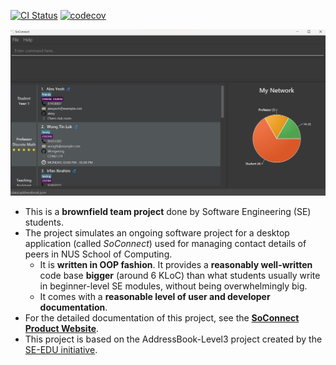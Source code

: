 [![CI Status](https://github.com/AY2223S1-CS2103T-W08-3/tp/actions/workflows/gradle.yml/badge.svg)](https://github.com/AY2223S1-CS2103T-W08-3/tp/actions/workflows/gradle.yml)
[![codecov](https://codecov.io/gh/AY2223S1-CS2103T-W08-3/tp/branch/master/graphs/badge.svg)](https://app.codecov.io/gh/AY2223S1-CS2103T-W08-3/tp)

![Ui](docs/images/Ui.png)

* This is a **brownfield team project** done by Software Engineering (SE) students.
* The project simulates an ongoing software project for a desktop application (called _SoConnect_) used for managing contact details of peers in NUS School of Computing.
  * It is **written in OOP fashion**. It provides a **reasonably well-written** code base **bigger** (around 6 KLoC) than what students usually write in beginner-level SE modules, without being overwhelmingly big.
  * It comes with a **reasonable level of user and developer documentation**.
* For the detailed documentation of this project, see the **[SoConnect Product Website](https://ay2223s1-cs2103t-w08-3.github.io/tp/)**.
* This project is based on the AddressBook-Level3 project created by the [SE-EDU initiative](https://se-education.org/).
